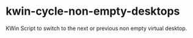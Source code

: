 # kwin-cycle-non-empty-desktops
KWin Script to switch to the next or previous non empty virtual desktop.
